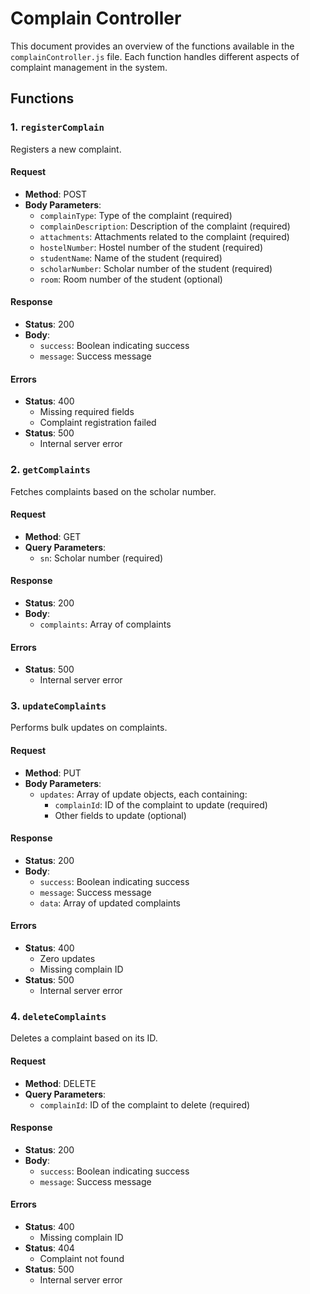 # Complain Controller

This document provides an overview of the functions available in the `complainController.js` file. Each function handles different aspects of complaint management in the system.



## Functions

### 1. `registerComplain`
Registers a new complaint.

#### Request
- **Method**: POST
- **Body Parameters**:
    - `complainType`: Type of the complaint (required)
    - `complainDescription`: Description of the complaint (required)
    - `attachments`: Attachments related to the complaint (required)
    - `hostelNumber`: Hostel number of the student (required)
    - `studentName`: Name of the student (required)
    - `scholarNumber`: Scholar number of the student (required)
    - `room`: Room number of the student (optional)

#### Response
- **Status**: 200
- **Body**:
    - `success`: Boolean indicating success
    - `message`: Success message

#### Errors
- **Status**: 400
    - Missing required fields
    - Complaint registration failed
- **Status**: 500
    - Internal server error

### 2. `getComplaints`
Fetches complaints based on the scholar number.

#### Request
- **Method**: GET
- **Query Parameters**:
    - `sn`: Scholar number (required)

#### Response
- **Status**: 200
- **Body**:
    - `complaints`: Array of complaints

#### Errors
- **Status**: 500
    - Internal server error

### 3. `updateComplaints`
Performs bulk updates on complaints.

#### Request
- **Method**: PUT
- **Body Parameters**:
    - `updates`: Array of update objects, each containing:
        - `complainId`: ID of the complaint to update (required)
        - Other fields to update (optional)

#### Response
- **Status**: 200
- **Body**:
    - `success`: Boolean indicating success
    - `message`: Success message
    - `data`: Array of updated complaints

#### Errors
- **Status**: 400
    - Zero updates
    - Missing complain ID
- **Status**: 500
    - Internal server error

### 4. `deleteComplaints`
Deletes a complaint based on its ID.

#### Request
- **Method**: DELETE
- **Query Parameters**:
    - `complainId`: ID of the complaint to delete (required)

#### Response
- **Status**: 200
- **Body**:
    - `success`: Boolean indicating success
    - `message`: Success message

#### Errors
- **Status**: 400
    - Missing complain ID
- **Status**: 404
    - Complaint not found
- **Status**: 500
    - Internal server error